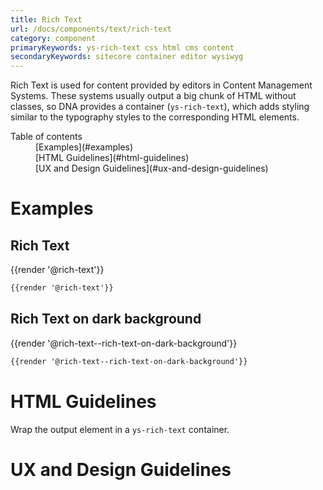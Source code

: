 ```yaml
---
title: Rich Text
url: /docs/components/text/rich-text
category: component
primaryKeywords: ys-rich-text css html cms content
secondaryKeywords: sitecore container editor wysiwyg
---
```


Rich Text is used for content provided by editors in Content Management Systems. These systems usually output a big chunk of HTML without classes, so DNA provides a container (`ys-rich-text`), which adds styling similar to the typography styles to the corresponding HTML elements.

<nav class="element-navigation">
  <dl class="element-navigation__list">
    <dt class="element-navigation__title">Table of contents</dt>
    <dd class="element-navigation__item">[Examples](#examples)</dd>
    <dd class="element-navigation__item">[HTML Guidelines](#html-guidelines)</dd>
    <dd class="element-navigation__item">[UX and Design Guidelines](#ux-and-design-guidelines)</dd>
  </dl>
</nav>

# Examples
## Rich Text
<div class="element-preview">
  <div class="element-preview__inner">{{render '@rich-text'}}</div>
</div>

```html
{{render '@rich-text'}}
```

## Rich Text on dark background
<div class="element-preview element-preview--dark">
  <div class="element-preview__inner">{{render '@rich-text--rich-text-on-dark-background'}}</div>
</div>

```html
{{render '@rich-text--rich-text-on-dark-background'}}
```

# HTML Guidelines
Wrap the output element in a `ys-rich-text` container.

# UX and Design Guidelines

